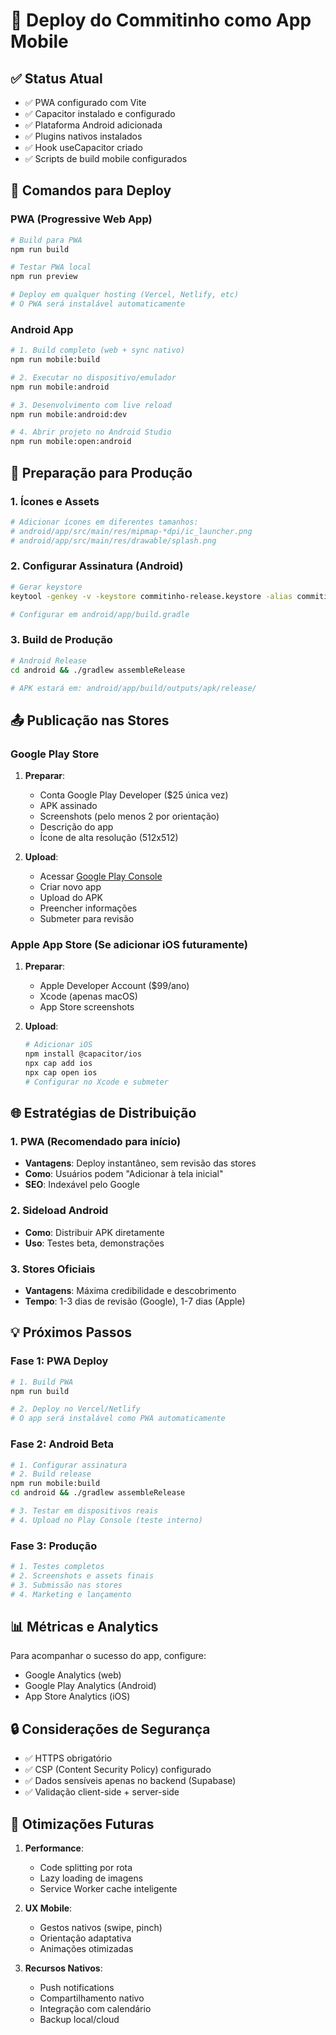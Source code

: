 # 🚀 Deploy do Commitinho como App Mobile

## ✅ Status Atual
- ✅ PWA configurado com Vite
- ✅ Capacitor instalado e configurado 
- ✅ Plataforma Android adicionada
- ✅ Plugins nativos instalados
- ✅ Hook useCapacitor criado
- ✅ Scripts de build mobile configurados

## 📱 Comandos para Deploy

### PWA (Progressive Web App)
```bash
# Build para PWA
npm run build

# Testar PWA local
npm run preview

# Deploy em qualquer hosting (Vercel, Netlify, etc)
# O PWA será instalável automaticamente
```

### Android App
```bash
# 1. Build completo (web + sync nativo)
npm run mobile:build

# 2. Executar no dispositivo/emulador
npm run mobile:android

# 3. Desenvolvimento com live reload
npm run mobile:android:dev

# 4. Abrir projeto no Android Studio
npm run mobile:open:android
```

## 🔧 Preparação para Produção

### 1. Ícones e Assets
```bash
# Adicionar ícones em diferentes tamanhos:
# android/app/src/main/res/mipmap-*dpi/ic_launcher.png
# android/app/src/main/res/drawable/splash.png
```

### 2. Configurar Assinatura (Android)
```bash
# Gerar keystore
keytool -genkey -v -keystore commitinho-release.keystore -alias commitinho -keyalg RSA -keysize 2048 -validity 10000

# Configurar em android/app/build.gradle
```

### 3. Build de Produção
```bash
# Android Release
cd android && ./gradlew assembleRelease

# APK estará em: android/app/build/outputs/apk/release/
```

## 📤 Publicação nas Stores

### Google Play Store
1. **Preparar**:
   - Conta Google Play Developer ($25 única vez)
   - APK assinado
   - Screenshots (pelo menos 2 por orientação)
   - Descrição do app
   - Ícone de alta resolução (512x512)

2. **Upload**:
   - Acessar [Google Play Console](https://play.google.com/console)
   - Criar novo app
   - Upload do APK
   - Preencher informações
   - Submeter para revisão

### Apple App Store (Se adicionar iOS futuramente)
1. **Preparar**:
   - Apple Developer Account ($99/ano)
   - Xcode (apenas macOS)
   - App Store screenshots

2. **Upload**:
   ```bash
   # Adicionar iOS
   npm install @capacitor/ios
   npx cap add ios
   npx cap open ios
   # Configurar no Xcode e submeter
   ```

## 🌐 Estratégias de Distribuição

### 1. PWA (Recomendado para início)
- **Vantagens**: Deploy instantâneo, sem revisão das stores
- **Como**: Usuários podem "Adicionar à tela inicial"
- **SEO**: Indexável pelo Google

### 2. Sideload Android
- **Como**: Distribuir APK diretamente
- **Uso**: Testes beta, demonstrações

### 3. Stores Oficiais
- **Vantagens**: Máxima credibilidade e descobrimento
- **Tempo**: 1-3 dias de revisão (Google), 1-7 dias (Apple)

## 💡 Próximos Passos

### Fase 1: PWA Deploy
```bash
# 1. Build PWA
npm run build

# 2. Deploy no Vercel/Netlify
# O app será instalável como PWA automaticamente
```

### Fase 2: Android Beta
```bash
# 1. Configurar assinatura
# 2. Build release
npm run mobile:build
cd android && ./gradlew assembleRelease

# 3. Testar em dispositivos reais
# 4. Upload no Play Console (teste interno)
```

### Fase 3: Produção
```bash
# 1. Testes completos
# 2. Screenshots e assets finais
# 3. Submissão nas stores
# 4. Marketing e lançamento
```

## 📊 Métricas e Analytics

Para acompanhar o sucesso do app, configure:
- Google Analytics (web)
- Google Play Analytics (Android)
- App Store Analytics (iOS)

## 🔒 Considerações de Segurança

- ✅ HTTPS obrigatório
- ✅ CSP (Content Security Policy) configurado
- ✅ Dados sensíveis apenas no backend (Supabase)
- ✅ Validação client-side + server-side

## 🎯 Otimizações Futuras

1. **Performance**:
   - Code splitting por rota
   - Lazy loading de imagens
   - Service Worker cache inteligente

2. **UX Mobile**:
   - Gestos nativos (swipe, pinch)
   - Orientação adaptativa
   - Animações otimizadas

3. **Recursos Nativos**:
   - Push notifications
   - Compartilhamento nativo
   - Integração com calendário
   - Backup local/cloud
